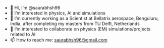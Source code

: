 - 👋 Hi, I’m @saurabhsh96
- 👀 I’m interested in physics, AI and simulations
- 🌱 I’m currently working as a Scientist at Bellatrix aerospace, Benguluru, India, after completing my masters from TU Delft, Netherlands 
- 💞️ I’m interested to collaborate on physics (EM) simulations/projects related to AI
- 📫 How to reach me: saurabhsh96@gmail.com

<!---
saurabhsh96/saurabhsh96 is a ✨ special ✨ repository because its `README.md` (this file) appears on your GitHub profile.
You can click the Preview link to take a look at your changes.
--->
